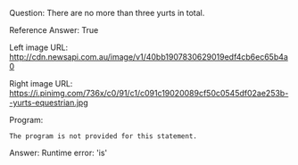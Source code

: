 Question: There are no more than three yurts in total.

Reference Answer: True

Left image URL: http://cdn.newsapi.com.au/image/v1/40bb1907830629019edf4cb6ec65b4a0

Right image URL: https://i.pinimg.com/736x/c0/91/c1/c091c19020089cf50c0545df02ae253b--yurts-equestrian.jpg

Program:

```
The program is not provided for this statement.
```
Answer: Runtime error: 'is'

